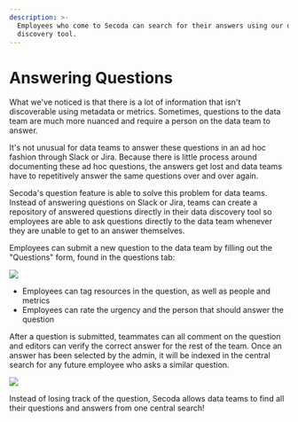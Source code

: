 ```yaml
---
description: >-
  Employees who come to Secoda can search for their answers using our data
  discovery tool.
---
```


# Answering Questions

What we've noticed is that there is a lot of information that isn't discoverable using metadata or metrics. Sometimes, questions to the data team are much more nuanced and require a person on the data team to answer.

It's not unusual for data teams to answer these questions in an ad hoc fashion through Slack or Jira. Because there is little process around documenting these ad hoc questions, the answers get lost and data teams have to repetitively answer the same questions over and over again.

Secoda's question feature is able to solve this problem for data teams. Instead of answering questions on Slack or Jira, teams can create a repository of answered questions directly in their data discovery tool so employees are able to ask questions directly to the data team whenever they are unable to get to an answer themselves.

Employees can submit a new question to the data team by filling out the "Questions" form, found in the questions tab:

![](https://downloads.intercomcdn.com/i/o/392684455/d5cd871f181fbadc8e3616e6/Screen+Shot+2021-09-21+at+4.39.52+PM.png)

* Employees can tag resources in the question, as well as people and metrics
* Employees can rate the urgency and the person that should answer the question

After a question is submitted, teammates can all comment on the question and editors can verify the correct answer for the rest of the team. Once an answer has been selected by the admin, it will be indexed in the central search for any future employee who asks a similar question.

![](https://downloads.intercomcdn.com/i/o/392685626/ee938ee44c5a4ad6bcb49cb3/Screen+Shot+2021-09-21+at+4.49.52+PM.png)

Instead of losing track of the question, Secoda allows data teams to find all their questions and answers from one central search!
